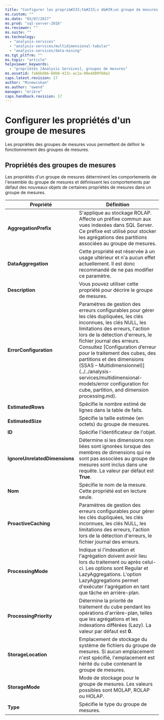 ```yaml
---
title: "Configurer les propri&#233;t&#233;s d&#39;un groupe de mesures | Microsoft Docs"
ms.custom: ""
ms.date: "03/07/2017"
ms.prod: "sql-server-2016"
ms.reviewer: ""
ms.suite: ""
ms.technology: 
  - "analysis-services"
  - "analysis-services/multidimensional-tabular"
  - "analysis-services/data-mining"
ms.tgt_pltfrm: ""
ms.topic: "article"
helpviewer_keywords: 
  - "propriétés [Analysis Services], groupes de mesures"
ms.assetid: fa66bdb6-60b8-413c-ac2a-00e4d09f60a2
caps.latest.revision: 17
author: "Minewiskan"
ms.author: "owend"
manager: "erikre"
caps.handback.revision: 17
---
```

# Configurer les propri&#233;t&#233;s d&#39;un groupe de mesures
  Les propriétés des groupes de mesures vous permettent de définir le fonctionnement des groupes de mesures.  
  
## Propriétés des groupes de mesures  
 Les propriétés d'un groupe de mesures déterminent les comportements de l'ensemble du groupe de mesures et définissent les comportements par défaut des nouveaux objets de certaines propriétés de mesures dans un groupe de mesures.  
  
|Propriété|Définition|  
|--------------|----------------|  
|**AggregationPrefix**|S'applique au stockage ROLAP. Affecte un préfixe commun aux vues indexées dans SQL Server. Ce préfixe est utilisé pour stocker les agrégations des partitions associées au groupe de mesures.|  
|**DataAggregation**|Cette propriété est réservée à un usage ultérieur et n'a aucun effet actuellement. Il est donc recommandé de ne pas modifier ce paramètre.|  
|**Description**|Vous pouvez utiliser cette propriété pour décrire le groupe de mesures.|  
|**ErrorConfiguration**|Paramètres de gestion des erreurs configurables pour gérer les clés dupliquées, les clés inconnues, les clés NULL, les limitations des erreurs, l'action lors de la détection d'erreurs, le fichier journal des erreurs. Consultez [Configuration d’erreur pour le traitement des cubes, des partitions et des dimensions &#40;SSAS – Multidimensionnel&#41;](../../analysis-services/multidimensional-models/error configuration for cube, partition, and dimension processing.md).|  
|**EstimatedRows**|Spécifie le nombre estimé de lignes dans la table de faits.|  
|**EstimatedSize**|Spécifie la taille estimée (en octets) du groupe de mesures.|  
|**ID**|Spécifie l'identificateur de l'objet.|  
|**IgnoreUnrelatedDimensions**|Détermine si les dimensions non liées sont ignorées lorsque des membres de dimensions qui ne sont pas associées au groupe de mesures sont inclus dans une requête. La valeur par défaut est **True**.|  
|**Nom**|Spécifie le nom de la mesure. Cette propriété est en lecture seule.|  
|**ProactiveCaching**|Paramètres de gestion des erreurs configurables pour gérer les clés dupliquées, les clés inconnues, les clés NULL, les limitations des erreurs, l'action lors de la détection d'erreurs, le fichier journal des erreurs.|  
|**ProcessingMode**|Indique si l'indexation et l'agrégation doivent avoir lieu lors du traitement ou après celui-ci. Les options sont Regular et LazyAggregations. L'option LazyAggregations permet d'exécuter l'agrégation en tant que tâche en arrière-plan.|  
|**ProcessingPriority**|Détermine la priorité de traitement du cube pendant les opérations d'arrière-plan, telles que les agrégations et les indexations différées (Lazy). La valeur par défaut est **0**.|  
|**StorageLocation**|Emplacement de stockage du système de fichiers du groupe de mesures. Si aucun emplacement n'est spécifié, l'emplacement est hérité du cube contenant le groupe de mesures.|  
|**StorageMode**|Mode de stockage pour le groupe de mesures. Les valeurs possibles sont MOLAP, ROLAP ou HOLAP.|  
|**Type**|Spécifie le type du groupe de mesures.|  
  
  